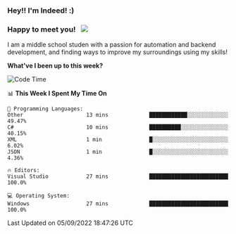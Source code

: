 ### Hey!! I'm Indeed! :) 

### Happy to meet you! &nbsp; ![](https://visitor-badge.glitch.me/badge?page_id=Indeedornot.Indeedornot)

I am a middle school studen with a passion for automation and backend development, and finding ways to improve my surroundings using my skills!

**What've I been up to this week?** 

<!--START_SECTION:waka-->
![Code Time](http://img.shields.io/badge/Code%20Time-325%20hrs%2034%20mins-blue)

📊 **This Week I Spent My Time On** 

```text
💬 Programming Languages: 
Other                    13 mins             ████████████░░░░░░░░░░░░░   49.47% 
C#                       10 mins             ██████████░░░░░░░░░░░░░░░   40.15% 
XML                      1 min               █░░░░░░░░░░░░░░░░░░░░░░░░   6.02% 
JSON                     1 min               █░░░░░░░░░░░░░░░░░░░░░░░░   4.36%

🔥 Editors: 
Visual Studio            27 mins             █████████████████████████   100.0%

💻 Operating System: 
Windows                  27 mins             █████████████████████████   100.0%

```


 Last Updated on 05/09/2022 18:47:26 UTC
<!--END_SECTION:waka-->
